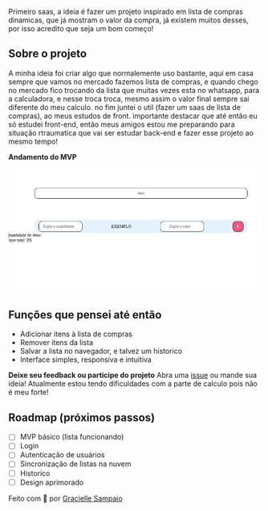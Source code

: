 Primeiro saas, a ideia é fazer um projeto inspirado em lista de compras dinamicas, que já mostram o valor da compra, já existem muitos desses, por isso acredito que seja um bom começo!

## Sobre o projeto

A minha ideia foi criar algo que normalemente uso bastante, aqui em casa sempre que vamos no mercado fazemos lista de compras, e quando chego no mercado fico trocando da lista que muitas vezes esta no whatsapp, para a calculadora, e nesse troca troca, mesmo assim o valor final sempre sai diferente do meu calculo. no fim juntei o util (fazer um saas de lista de compras), ao meus estudos de front. importante destacar que até então eu só estudei front-end, então meus amigos estou me preparando para situação rtraumatica que vai ser estudar back-end e fazer esse projeto ao mesmo tempo!

**Andamento do MVP**

![Captura 22/06/2025](Captura%2022-06-25.PNG)

## Funções que pensei até então

- Adicionar itens à lista de compras
- Remover itens da lista
- Salvar a lista no navegador, e talvez um historico
- Interface simples, responsiva e intuitiva

**Deixe seu feedback ou participe do projeto**
Abra uma [issue](https://github.com/Gracielle-Sampaio/primeirosaas/issues) ou mande sua ideia!
Atualmente estou tendo dificuldades com a parte de calculo pois não é meu forte!

## Roadmap (próximos passos)

- [ ] MVP básico (lista funcionando)
- [ ] Login
- [ ] Autenticação de usuários
- [ ] Sincronização de listas na nuvem
- [ ] Historico
- [ ] Design aprimorado

Feito com 💙 por [Gracielle Sampaio](https://github.com/Gracielle-Sampaio)
